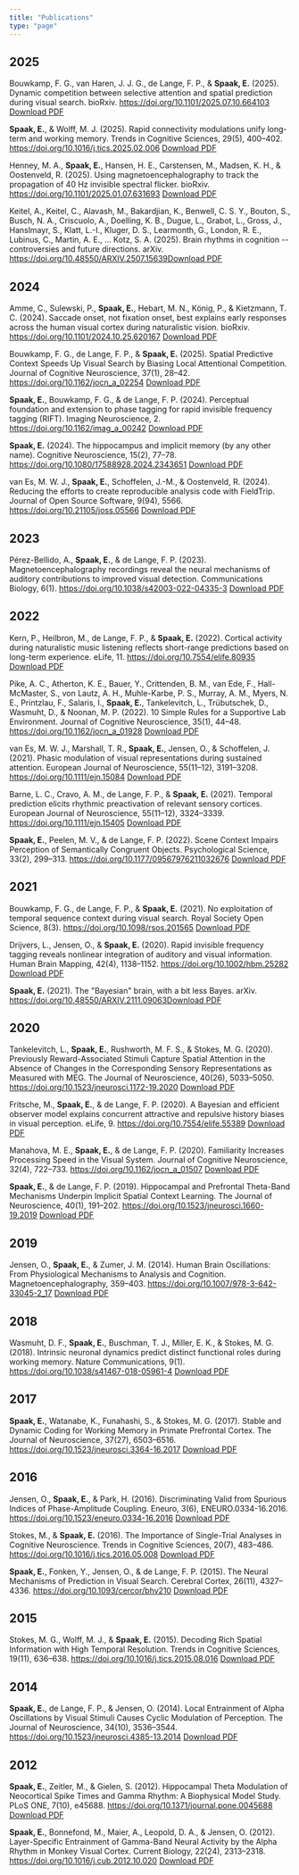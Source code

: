 ```yaml
---
title: "Publications"
type: "page"
---
```


## 2025

Bouwkamp, F. G., van Haren, J. J. G., de Lange, F. P., & **Spaak, E.** (2025). Dynamic competition between selective attention and spatial prediction during visual search. bioRxiv. https://doi.org/10.1101/2025.07.10.664103
<a class="pdflink" target="_blank" href="../pdf/10.1101-2025.07.10.664103.pdf">Download PDF</a>


**Spaak, E.**, & Wolff, M. J. (2025). Rapid connectivity modulations unify long-term and working memory. Trends in Cognitive Sciences, 29(5), 400–402. https://doi.org/10.1016/j.tics.2025.02.006
<a class="pdflink" target="_blank" href="../pdf/10.1016-j.tics.2025.02.006.pdf">Download PDF</a>


Henney, M. A., **Spaak, E.**, Hansen, H. E., Carstensen, M., Madsen, K. H., & Oostenveld, R. (2025). Using magnetoencephalography to track the propagation of 40 Hz invisible spectral flicker. bioRxiv. https://doi.org/10.1101/2025.01.07.631693
<a class="pdflink" target="_blank" href="../pdf/10.1101-2025.01.07.631693.pdf">Download PDF</a>


Keitel, A., Keitel, C., Alavash, M., Bakardjian, K., Benwell, C. S. Y., Bouton, S., Busch, N. A., Criscuolo, A., Doelling, K. B., Dugue, L., Grabot, L., Gross, J., Hanslmayr, S., Klatt, L.-I., Kluger, D. S., Learmonth, G., London, R. E., Lubinus, C., Martin, A. E., … Kotz, S. A. (2025). Brain rhythms in cognition -- controversies and future directions. arXiv. https://doi.org/10.48550/ARXIV.2507.15639<a class="pdflink" target="_blank" href="../pdf/10.48550-ARXIV.2507.15639.pdf">Download PDF</a>



## 2024

Amme, C., Sulewski, P., **Spaak, E.**, Hebart, M. N., König, P., & Kietzmann, T. C. (2024). Saccade onset, not fixation onset, best explains early responses across the human visual cortex during naturalistic vision. bioRxiv. https://doi.org/10.1101/2024.10.25.620167
<a class="pdflink" target="_blank" href="../pdf/10.1101-2024.10.25.620167.pdf">Download PDF</a>


Bouwkamp, F. G., de Lange, F. P., & **Spaak, E.** (2025). Spatial Predictive Context Speeds Up Visual Search by Biasing Local Attentional Competition. Journal of Cognitive Neuroscience, 37(1), 28–42. https://doi.org/10.1162/jocn_a_02254
<a class="pdflink" target="_blank" href="../pdf/10.1162-jocn_a_02254.pdf">Download PDF</a>


**Spaak, E.**, Bouwkamp, F. G., & de Lange, F. P. (2024). Perceptual foundation and extension to phase tagging for rapid invisible frequency tagging (RIFT). Imaging Neuroscience, 2. https://doi.org/10.1162/imag_a_00242
<a class="pdflink" target="_blank" href="../pdf/10.1162-imag_a_00242.pdf">Download PDF</a>


**Spaak, E.** (2024). The hippocampus and implicit memory (by any other name). Cognitive Neuroscience, 15(2), 77–78. https://doi.org/10.1080/17588928.2024.2343651
<a class="pdflink" target="_blank" href="../pdf/10.1080-17588928.2024.2343651.pdf">Download PDF</a>


van Es, M. W. J., **Spaak, E.**, Schoffelen, J.-M., & Oostenveld, R. (2024). Reducing the efforts to create reproducible analysis
code with FieldTrip. Journal of Open Source Software, 9(94), 5566. https://doi.org/10.21105/joss.05566
<a class="pdflink" target="_blank" href="../pdf/10.21105-joss.05566.pdf">Download PDF</a>



## 2023

Pérez-Bellido, A., **Spaak, E.**, & de Lange, F. P. (2023). Magnetoencephalography recordings reveal the neural mechanisms of auditory contributions to improved visual detection. Communications Biology, 6(1). https://doi.org/10.1038/s42003-022-04335-3
<a class="pdflink" target="_blank" href="../pdf/10.1038-s42003-022-04335-3.pdf">Download PDF</a>



## 2022

Kern, P., Heilbron, M., de Lange, F. P., & **Spaak, E.** (2022). Cortical activity during naturalistic music listening reflects short-range predictions based on long-term experience. eLife, 11. https://doi.org/10.7554/elife.80935
<a class="pdflink" target="_blank" href="../pdf/10.7554-eLife.80935.pdf">Download PDF</a>


Pike, A. C., Atherton, K. E., Bauer, Y., Crittenden, B. M., van Ede, F., Hall-McMaster, S., von Lautz, A. H., Muhle-Karbe, P. S., Murray, A. M., Myers, N. E., Printzlau, F., Salaris, I., **Spaak, E.**, Tankelevitch, L., Trübutschek, D., Wasmuht, D., & Noonan, M. P. (2022). 10 Simple Rules for a Supportive Lab Environment. Journal of Cognitive Neuroscience, 35(1), 44–48. https://doi.org/10.1162/jocn_a_01928
<a class="pdflink" target="_blank" href="../pdf/10.1162-jocn_a_01928.pdf">Download PDF</a>


van Es, M. W. J., Marshall, T. R., **Spaak, E.**, Jensen, O., & Schoffelen, J. (2021). Phasic modulation of visual representations during sustained attention. European Journal of Neuroscience, 55(11–12), 3191–3208. https://doi.org/10.1111/ejn.15084
<a class="pdflink" target="_blank" href="../pdf/10.1111-ejn.15084.pdf">Download PDF</a>


Barne, L. C., Cravo, A. M., de Lange, F. P., & **Spaak, E.** (2021). Temporal prediction elicits rhythmic preactivation of relevant sensory cortices. European Journal of Neuroscience, 55(11–12), 3324–3339. https://doi.org/10.1111/ejn.15405
<a class="pdflink" target="_blank" href="../pdf/10.1111-ejn.15405.pdf">Download PDF</a>


**Spaak, E.**, Peelen, M. V., & de Lange, F. P. (2022). Scene Context Impairs Perception of Semantically Congruent Objects. Psychological Science, 33(2), 299–313. https://doi.org/10.1177/09567976211032676
<a class="pdflink" target="_blank" href="../pdf/10.1177-09567976211032676.pdf">Download PDF</a>



## 2021

Bouwkamp, F. G., de Lange, F. P., & **Spaak, E.** (2021). No exploitation of temporal sequence context during visual search. Royal Society Open Science, 8(3). https://doi.org/10.1098/rsos.201565
<a class="pdflink" target="_blank" href="../pdf/10.1098-rsos.201565.pdf">Download PDF</a>


Drijvers, L., Jensen, O., & **Spaak, E.** (2020). Rapid invisible frequency tagging reveals nonlinear integration of auditory and visual information. Human Brain Mapping, 42(4), 1138–1152. https://doi.org/10.1002/hbm.25282
<a class="pdflink" target="_blank" href="../pdf/10.1002-hbm.25282.pdf">Download PDF</a>


**Spaak, E.** (2021). The "Bayesian" brain, with a bit less Bayes. arXiv. https://doi.org/10.48550/ARXIV.2111.09063<a class="pdflink" target="_blank" href="../pdf/10.48550-ARXIV.2111.09063.pdf">Download PDF</a>



## 2020

Tankelevitch, L., **Spaak, E.**, Rushworth, M. F. S., & Stokes, M. G. (2020). Previously Reward-Associated Stimuli Capture Spatial Attention in the Absence of Changes in the Corresponding Sensory Representations as Measured with MEG. The Journal of Neuroscience, 40(26), 5033–5050. https://doi.org/10.1523/jneurosci.1172-19.2020
<a class="pdflink" target="_blank" href="../pdf/10.1523-JNEUROSCI.1172-19.2020.pdf">Download PDF</a>


Fritsche, M., **Spaak, E.**, & de Lange, F. P. (2020). A Bayesian and efficient observer model explains concurrent attractive and repulsive history biases in visual perception. eLife, 9. https://doi.org/10.7554/elife.55389
<a class="pdflink" target="_blank" href="../pdf/10.7554-eLife.55389.pdf">Download PDF</a>


Manahova, M. E., **Spaak, E.**, & de Lange, F. P. (2020). Familiarity Increases Processing Speed in the Visual System. Journal of Cognitive Neuroscience, 32(4), 722–733. https://doi.org/10.1162/jocn_a_01507
<a class="pdflink" target="_blank" href="../pdf/10.1162-jocn_a_01507.pdf">Download PDF</a>


**Spaak, E.**, & de Lange, F. P. (2019). Hippocampal and Prefrontal Theta-Band Mechanisms Underpin Implicit Spatial Context Learning. The Journal of Neuroscience, 40(1), 191–202. https://doi.org/10.1523/jneurosci.1660-19.2019
<a class="pdflink" target="_blank" href="../pdf/10.1523-JNEUROSCI.1660-19.2019.pdf">Download PDF</a>



## 2019

Jensen, O., **Spaak, E.**, & Zumer, J. M. (2014). Human Brain Oscillations: From Physiological Mechanisms to Analysis and Cognition. Magnetoencephalography, 359–403. https://doi.org/10.1007/978-3-642-33045-2_17
<a class="pdflink" target="_blank" href="../pdf/10.1007-978-3-642-33045-2_17.pdf">Download PDF</a>



## 2018

Wasmuht, D. F., **Spaak, E.**, Buschman, T. J., Miller, E. K., & Stokes, M. G. (2018). Intrinsic neuronal dynamics predict distinct functional roles during working memory. Nature Communications, 9(1). https://doi.org/10.1038/s41467-018-05961-4
<a class="pdflink" target="_blank" href="../pdf/10.1038-s41467-018-05961-4.pdf">Download PDF</a>



## 2017

**Spaak, E.**, Watanabe, K., Funahashi, S., & Stokes, M. G. (2017). Stable and Dynamic Coding for Working Memory in Primate Prefrontal Cortex. The Journal of Neuroscience, 37(27), 6503–6516. https://doi.org/10.1523/jneurosci.3364-16.2017
<a class="pdflink" target="_blank" href="../pdf/10.1523-JNEUROSCI.3364-16.2017.pdf">Download PDF</a>



## 2016

Jensen, O., **Spaak, E.**, & Park, H. (2016). Discriminating Valid from Spurious Indices of Phase-Amplitude Coupling. Eneuro, 3(6), ENEURO.0334-16.2016. https://doi.org/10.1523/eneuro.0334-16.2016
<a class="pdflink" target="_blank" href="../pdf/10.1523-ENEURO.0334-16.2016.pdf">Download PDF</a>


Stokes, M., & **Spaak, E.** (2016). The Importance of Single-Trial Analyses in Cognitive Neuroscience. Trends in Cognitive Sciences, 20(7), 483–486. https://doi.org/10.1016/j.tics.2016.05.008
<a class="pdflink" target="_blank" href="../pdf/10.1016-j.tics.2016.05.008.pdf">Download PDF</a>


**Spaak, E.**, Fonken, Y., Jensen, O., & de Lange, F. P. (2015). The Neural Mechanisms of Prediction in Visual Search. Cerebral Cortex, 26(11), 4327–4336. https://doi.org/10.1093/cercor/bhv210
<a class="pdflink" target="_blank" href="../pdf/10.1093-cercor-bhv210.pdf">Download PDF</a>



## 2015

Stokes, M. G., Wolff, M. J., & **Spaak, E.** (2015). Decoding Rich Spatial Information with High Temporal Resolution. Trends in Cognitive Sciences, 19(11), 636–638. https://doi.org/10.1016/j.tics.2015.08.016
<a class="pdflink" target="_blank" href="../pdf/10.1016-j.tics.2015.08.016.pdf">Download PDF</a>



## 2014

**Spaak, E.**, de Lange, F. P., & Jensen, O. (2014). Local Entrainment of Alpha Oscillations by Visual Stimuli Causes Cyclic Modulation of Perception. The Journal of Neuroscience, 34(10), 3536–3544. https://doi.org/10.1523/jneurosci.4385-13.2014
<a class="pdflink" target="_blank" href="../pdf/10.1523-JNEUROSCI.4385-13.2014.pdf">Download PDF</a>



## 2012

**Spaak, E.**, Zeitler, M., & Gielen, S. (2012). Hippocampal Theta Modulation of Neocortical Spike Times and Gamma Rhythm: A Biophysical Model Study. PLoS ONE, 7(10), e45688. https://doi.org/10.1371/journal.pone.0045688
<a class="pdflink" target="_blank" href="../pdf/10.1371-journal.pone.0045688.pdf">Download PDF</a>


**Spaak, E.**, Bonnefond, M., Maier, A., Leopold, D. A., & Jensen, O. (2012). Layer-Specific Entrainment of Gamma-Band Neural Activity by the Alpha Rhythm in Monkey Visual Cortex. Current Biology, 22(24), 2313–2318. https://doi.org/10.1016/j.cub.2012.10.020
<a class="pdflink" target="_blank" href="../pdf/10.1016-j.cub.2012.10.020.pdf">Download PDF</a>


